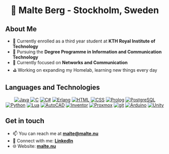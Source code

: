 <div align=center>
  
# 👤 Malte Berg - Stockholm, Sweden

</div>

## About Me
- 🎒 Currently enrolled as a third year student at **KTH Royal Institute of Technology**
- 🔭 Pursuing the **Degree Programme in Information and Communication Technology**
- 🔬 Currently focused on **Networks and Communication**
- ⛳️ Working on expanding my Homelab, learning new things every day

## Languages and Technologies
<div align=center>
  
[![Java](https://img.shields.io/badge/Java-f89820?style=for-the-badge&logo=openjdk)](https://java.com/)
[![C](https://img.shields.io/badge/C-3672ac?style=for-the-badge&logo=c&logoColor=white)]()
[![C#](https://tinyurl.com/csharpshieldslogo)](https://dotnet.microsoft.com/en-us/languages/csharp/)
[![Erlang](https://img.shields.io/badge/Erlang-a90533?style=for-the-badge&logo=erlang&logoColor=white)](https://erlang.org)
[![HTML](https://img.shields.io/badge/HTML-E34F26?style=for-the-badge&logo=html5&logoColor=white)]()
[![CSS](https://img.shields.io/badge/CSS-1572B6?style=for-the-badge&logo=css3&logoColor=white)]()
[![Prolog](https://tinyurl.com/prologlogo)](https://swi-prolog.org/)
[![PostgreSQL](https://img.shields.io/badge/PostgreSQL-759dc6?style=for-the-badge&logo=PostgreSQL&logoColor=white)](https://postgresql.org/)
[![Python](https://img.shields.io/badge/Python-3776AB?style=for-the-badge&logo=python&logoColor=white)](https://www.python.org/)
[![Lua](https://img.shields.io/badge/Lua-2C2D72?style=for-the-badge&logo=lua&logoColor=white)](https://lua.org/)
[![AutoCAD](https://img.shields.io/badge/AutoCAD-E51050?style=for-the-badge&logo=autocad&logoColor=white)](https://autodesk.com/products/autodesk/)
[![Inventor](https://img.shields.io/badge/Inventor-d4b13c?style=for-the-badge&logo=autodesk&logoColor=white)](https://autodesk.com/products/inventor/)
[![Proxmox](https://img.shields.io/badge/ProxMox-E57000?style=for-the-badge&logo=proxmox&logoColor=white)](https://proxmox.com/)
[![git](https://img.shields.io/badge/git-F05032?style=for-the-badge&logo=git&logoColor=white)](https://git-scm.com/)
[![Arduino](https://img.shields.io/badge/Arduino-00878F?style=for-the-badge&logo=arduino&logoColor=white)](https://arduino.cc/)
[![Unity](https://img.shields.io/badge/unity-ffffff?style=for-the-badge&logo=unity&logoColor=black)](https://unity.com/)

</div>

## Get in touch
- 📫 You can reach me at **<a href=mailto:malte@malte.nu>malte@malte.nu</a>**
- 🤝 Connect with me: **<a href="https://linkedin.com/in/malte-e-berg">LinkedIn</a>**
- 🌐 Website: **<a href="https://malte.nu">malte.nu</a>**
